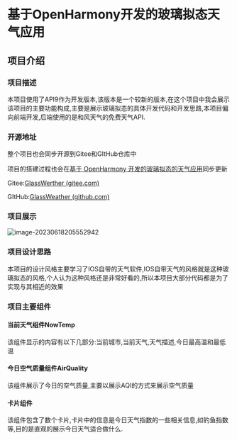 # 基于OpenHarmony开发的玻璃拟态天气应用

## 项目介绍

### 项目描述

本项目使用了API9作为开发版本,该版本是一个较新的版本,在这个项目中我会展示该项目的主要功能构成,主要是展示玻璃拟态的具体开发代码和开发思路,本项目偏向前端开发,后端使用的是和风天气的免费天气API.

### 开源地址

整个项目也会同步开源到Gitee和GItHub仓库中

项目的搭建过程也会在[基于 OpenHarmony 开发的玻璃拟态的天气应用](https://xie.infoq.cn/article/7c8797111e5268a45c839da59)同步更新

Gitee:[GlassWerther (gitee.com)](https://gitee.com/lu-bei-lu-chen/glass-werther)

GItHub:[GlassWeather (github.com)](https://github.com/LBEILC/GlassWeather)

### 项目展示

![image-20230618205552942](http://8.130.77.171/blogImg/2023/06/image-20230618205552942.png)

### 项目设计思路

本项目的设计风格主要学习了IOS自带的天气软件,IOS自带天气的风格就是这种玻璃拟态的风格,个人认为这种风格还是非常好看的,所以本项目大部分代码都是为了实现与其相近的效果

### 项目主要组件

#### 当前天气组件NowTemp

该组件显示的内容有以下几部分:当前城市,当前天气,天气描述,今日最高温和最低温

#### 今日空气质量组件AirQuality

该组件展示了今日的空气质量,主要以展示AQI的方式来展示空气质量

#### 卡片组件

该组件包含了数个卡片,卡片中的信息是今日天气指数的一些相关信息,如钓鱼指数等,目的是直观的展示今日天气适合做什么.

